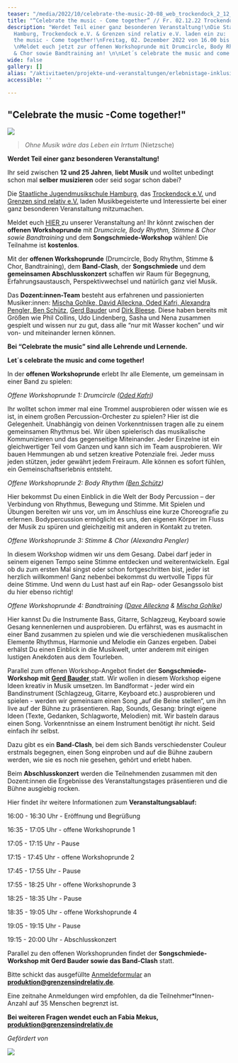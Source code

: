 ```yaml
---
teaser: "/media/2022/10/celebrate-the-music-20-08_web_trockendock_2_12_web-final.png"
title: "“Celebrate the music - Come together” // Fr. 02.12.22 Trockendock e.V."
description: "Werdet Teil einer ganz besonderen Veranstaltung!\nDie Staatliche Jugendmusikschule
  Hamburg, Trockendock e.V. & Grenzen sind relativ e.V. laden ein zu:  \n\nCelebrate
  the music - Come together!\nFreitag, 02. Dezember 2022 von 16.00 bis 20.00 Uhr.
  \nMeldet euch jetzt zur offenen Workshoprunde mit Drumcircle, Body Rhythm, Stimme
  & Chor sowie Bandtraining an! \n\nLet´s celebrate the music and come together!\n"
wide: false
gallery: []
alias: "/aktivitaeten/projekte-und-veranstaltungen/erlebnistage-inklusion-durch-musik/celebrate-the-music-come-together-sa.02.12.22-trockendock-e.v"
accessible: ''

---
```

## "Celebrate the music -Come together!"

![](/media/2022/10/celebrate-the-music-20-08_web_trockendock_2_12_web-final.png)

> _Ohne Musik wäre das Leben ein Irrtum_ (Nietzsche)

**Werdet Teil einer ganz besonderen Veranstaltung!**

Ihr seid zwischen **12 und 25 Jahren**, **liebt Musik** und wolltet unbedingt schon mal **selber musizieren** oder seid sogar schon dabei?

Die [Staatliche Jugendmusikschule Hamburg](http://www.hamburg.de/jugendmusikschule), das [Trockendock e.V.](http://www.trockendock-hamburg.de/) und [Grenzen sind relativ e.V.](http://www.grenzensindrelativ.de) laden Musikbegeisterte und Interessierte bei einer ganz besonderen Veranstaltung mitzumachen.

Meldet euch [HIER ](https://drive.google.com/file/d/1PEgfJcBKxDG2hVeONh7BObNmC0yF01XQ/view?usp=sharing)zu unserer Veranstaltung an! Ihr könnt zwischen der **offenen Workshoprunde** mit _Drumcircle, Body Rhythm, Stimme & Chor sowie Bandtraining_ und dem **Songschmiede-Workshop** wählen! Die Teilnahme ist **kostenlos**.

Mit der **offenen Workshoprunde** (Drumcircle, Body Rhythm, Stimme & Chor, Bandtraining), dem **Band-Clash**, der **Songschmiede** und dem **gemeinsamen Abschlusskonzert** schaffen wir Raum für Begegnung, Erfahrungsaustausch, Perspektivwechsel und natürlich ganz viel Musik.

Das **Dozent:innen-Team** besteht aus erfahrenen und passionierten Musiker:innen: [Mischa Gohlke, David Alleckna, Oded Kafri, Alexandra Pengler, Ben Schütz](https://www.grenzensindrelativ.de/aktivitaeten/projekte-und-veranstaltungen/celebrate-the-music/dozenten-team-workshops), [Gerd Bauder](https://www.jamliner.net/author/gerbau/) und [Dirk Bleese](https://www.dirkbleese.de/bio/). Diese haben bereits mit Größen wie Phil Collins, Udo Lindenberg, Sasha und Nena zusammen gespielt und wissen nur zu gut, dass alle “nur mit Wasser kochen” und wir von- und miteinander lernen können.

**Bei “Celebrate the music” sind alle Lehrende und Lernende.**

**Let´s celebrate the music and come together!**

In der **offenen Workshoprunde** erlebt Ihr alle Elemente, um gemeinsam in einer Band zu spielen:

_Offene Workshoprunde 1: Drumcircle (_[_Oded Kafri_](https://odedkafri.com/)_)_

Ihr wolltet schon immer mal eine Trommel ausprobieren oder wissen wie es ist, in einem großen Percussion-Orchester zu spielen? Hier ist die Gelegenheit. Unabhängig von deinen Vorkenntnissen tragen alle zu einem gemeinsamen Rhythmus bei. Wir üben spielerisch das musikalische Kommunizieren und das gegenseitige Miteinander. Jeder Einzelne ist ein gleichwertiger Teil vom Ganzen und kann sich im Team ausprobieren. Wir bauen Hemmungen ab und setzen kreative Potenziale frei. Jeder muss jeden stützen, jeder gewährt jedem Freiraum. Alle können es sofort fühlen, ein Gemeinschaftserlebnis entsteht.

_Offene Workshoprunde 2: Body Rhythm (_[_Ben Schütz_](https://www.bodyrhythm.de/team)_)_

Hier bekommst Du einen Einblick in die Welt der Body Percussion – der Verbindung von Rhythmus, Bewegung und Stimme. Mit Spielen und Übungen bereiten wir uns vor, um im Anschluss eine kurze Choreografie zu erlernen. Bodypercussion ermöglicht es uns, den eigenen Körper im Fluss der Musik zu spüren und gleichzeitig mit anderen in Kontakt zu treten.

_Offene Workshoprunde 3: Stimme & Chor (Alexandra Pengler)_

In diesem Workshop widmen wir uns dem Gesang. Dabei darf jeder in seinem eigenen Tempo seine Stimme entdecken und weiterentwickeln. Egal ob du zum ersten Mal singst oder schon fortgeschritten bist, jeder ist herzlich willkommen! Ganz nebenbei bekommst du wertvolle Tipps für deine Stimme. Und wenn du Lust hast auf ein Rap- oder Gesangssolo bist du hier ebenso richtig!

_Offene Workshoprunde 4: Bandtraining (_[_Dave Alleckna_](https://alleckna.de/) _&_ [_Mischa Gohlke_](https://mischagohlkeband.de/)_)_

Hier kannst Du die Instrumente Bass, Gitarre, Schlagzeug, Keyboard sowie Gesang kennenlernen und ausprobieren. Du erfährst, was es ausmacht in einer Band zusammen zu spielen und wie die verschiedenen musikalischen Elemente Rhythmus, Harmonie und Melodie ein Ganzes ergeben. Dabei erhälst Du einen Einblick in die Musikwelt, unter anderem mit einigen lustigen Anekdoten aus dem Tourleben.

Parallel zum offenen Workshop-Angebot findet der **Songschmiede-Workshop mit** [**Gerd Bauder** ](https://www.jamliner.net/author/gerbau/)statt. Wir wollen in diesem Workshop eigene Ideen kreativ in Musik umsetzen. Im Bandformat - jeder wird ein Bandinstrument (Schlagzeug, Gitarre, Keyboard etc.) ausprobieren und spielen -  werden wir gemeinsam einen Song „auf die Beine stellen“, um ihn live auf der Bühne zu präsentieren. Rap, Sounds, Gesang: bringt eigene Ideen (Texte, Gedanken, Schlagworte, Melodien) mit. Wir basteln daraus einen Song. Vorkenntnisse an einem Instrument benötigt ihr nicht. Seid einfach ihr selbst.

Dazu gibt es ein **Band-Clash**, bei dem sich Bands verschiedenster Couleur erstmals begegnen, einen Song einproben und auf die Bühne zaubern werden, wie sie es noch nie gesehen, gehört und erlebt haben.

Beim **Abschlusskonzert** werden die Teilnehmenden zusammen mit den Dozent:innen die Ergebnisse des Veranstaltungstages präsentieren und die Bühne ausgiebig rocken.

Hier findet ihr weitere Informationen zum **Veranstaltungsablauf:**

16:00 - 16:30 Uhr - Eröffnung und Begrüßung

16:35 - 17:05 Uhr - offene Workshoprunde 1

17:05 - 17:15 Uhr - Pause

17:15 - 17:45 Uhr - offene Workshoprunde 2

17:45 - 17:55 Uhr - Pause

17:55 - 18:25 Uhr - offene Workshoprunde 3

18:25 - 18:35 Uhr - Pause

18:35 - 19:05 Uhr - offene Workshoprunde 4

19:05 - 19:15 Uhr - Pause

19:15 - 20:00 Uhr - Abschlusskonzert

Parallel zu den offenen Workshoprunden findet der **Songschmiede-Workshop mit Gerd Bauder sowie das Band-Clash** statt.

Bitte schickt das ausgefüllte [Anmeldeformular](https://drive.google.com/file/d/1eWF4ndPLYJknwxgwuGo0-uD7Dlnz5-Kk/view)  an **produktion@grenzensindrelativ.de**.

Eine zeitnahe Anmeldungen wird empfohlen, da die Teilnehmer*Innen-Anzahl auf 35 Menschen begrenzt ist.

**Bei weiteren Fragen wendet euch an Fabia Mekus, produktion@grenzensindrelativ.de**

_Gefördert von_

![](/media/2022/11/2022-11-02-12-02-14-676-removebg-preview.png)